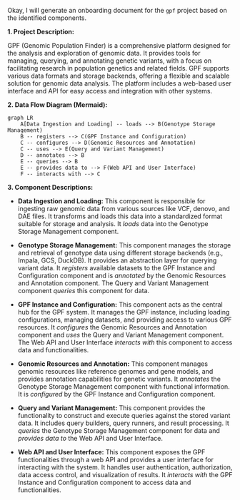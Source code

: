 Okay, I will generate an onboarding document for the `gpf` project based on the identified components.

**1. Project Description:**

GPF (Genomic Population Finder) is a comprehensive platform designed for the analysis and exploration of genomic data. It provides tools for managing, querying, and annotating genetic variants, with a focus on facilitating research in population genetics and related fields. GPF supports various data formats and storage backends, offering a flexible and scalable solution for genomic data analysis. The platform includes a web-based user interface and API for easy access and integration with other systems.

**2. Data Flow Diagram (Mermaid):**

```mermaid
graph LR
    A[Data Ingestion and Loading] -- loads --> B(Genotype Storage Management)
    B -- registers --> C(GPF Instance and Configuration)
    C -- configures --> D(Genomic Resources and Annotation)
    C -- uses --> E(Query and Variant Management)
    D -- annotates --> B
    E -- queries --> B
    E -- provides data to --> F(Web API and User Interface)
    F -- interacts with --> C
```

**3. Component Descriptions:**

*   **Data Ingestion and Loading:** This component is responsible for ingesting raw genomic data from various sources like VCF, denovo, and DAE files. It transforms and loads this data into a standardized format suitable for storage and analysis. It *loads* data into the Genotype Storage Management component.

*   **Genotype Storage Management:** This component manages the storage and retrieval of genotype data using different storage backends (e.g., Impala, GCS, DuckDB). It provides an abstraction layer for querying variant data. It *registers* available datasets to the GPF Instance and Configuration component and is *annotated* by the Genomic Resources and Annotation component. The Query and Variant Management component *queries* this component for data.

*   **GPF Instance and Configuration:** This component acts as the central hub for the GPF system. It manages the GPF instance, including loading configurations, managing datasets, and providing access to various GPF resources. It *configures* the Genomic Resources and Annotation component and *uses* the Query and Variant Management component. The Web API and User Interface *interacts with* this component to access data and functionalities.

*   **Genomic Resources and Annotation:** This component manages genomic resources like reference genomes and gene models, and provides annotation capabilities for genetic variants. It *annotates* the Genotype Storage Management component with functional information. It is *configured* by the GPF Instance and Configuration component.

*   **Query and Variant Management:** This component provides the functionality to construct and execute queries against the stored variant data. It includes query builders, query runners, and result processing. It *queries* the Genotype Storage Management component for data and *provides data to* the Web API and User Interface.

*   **Web API and User Interface:** This component exposes the GPF functionalities through a web API and provides a user interface for interacting with the system. It handles user authentication, authorization, data access control, and visualization of results. It *interacts with* the GPF Instance and Configuration component to access data and functionalities.